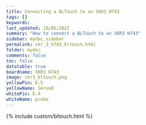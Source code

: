 ```yaml
---
title: Connecting a BLTouch to an SKR3 H743
tags: []
keywords: 
last_updated: 18/05/2022
summary: "How to connect a BLTouch to an SKR3 H743"
sidebar: mydoc_sidebar
permalink: skr_3_h743_bltouch.html
folder: mydoc
comments: false
toc: false
datatable: true
boardname: SKR3 H743
image: skr3_bltouch.png
yellowPin: E.5
yellowName: Servo0
whitePin: E.4
whiteName: probe
---
```


{% include custom/bltouch.html %}